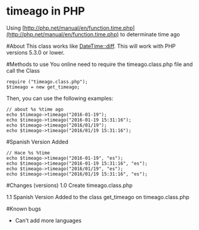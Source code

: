 # timeago in PHP
Using [http://php.net/manual/en/function.time.php](http://php.net/manual/en/function.time.php) to determinate time ago

#About
This class works like [DateTime::diff](http://php.net/manual/en/datetime.diff.php).
This will work with PHP versions 5.3.0 or lower.

#Methods to use
You online need to require the timeago.class.php file and call the Class

```
require ("timeago.class.php");
$timeago = new get_timeago;
```

Then, you can use the following examples:

```
// about %s %time ago
echo $timeago->timeago("2016-01-19");
echo $timeago->timeago("2016-01-19 15:31:16");
echo $timeago->timeago("2016/01/19");
echo $timeago->timeago("2016/01/19 15:31:16");
```

#Spanish Version Added
```
// Hace %s %time
echo $timeago->timeago("2016-01-19", "es");
echo $timeago->timeago("2016-01-19 15:31:16", "es");
echo $timeago->timeago("2016/01/19", "es");
echo $timeago->timeago("2016/01/19 15:31:16", "es");
```

#Changes (versions)
1.0 Create timeago.class.php

1.1 Spanish Version Added to the class get_timeago on timeago.class.php


#Known bugs
- Can't add more languages
